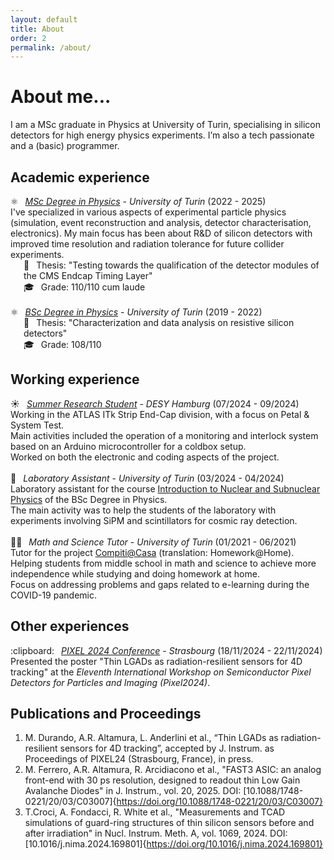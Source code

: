 ```yaml
---
layout: default
title: About
order: 2
permalink: /about/
---
```


# About me...
I am a MSc graduate in Physics at University of Turin, specialising in silicon detectors for high energy physics experiments. I’m also a tech passionate and a (basic) programmer.

## Academic experience
<ul style="list-style: none; padding-left: 0;">
  <li><span style="margin-right: 0.5em;">⚛️</span> <a href="https://www.fisicamagistrale.unito.it/do/home.pl"><em>MSc Degree in Physics</em></a> - <em>University of Turin</em> (2022 - 2025)<br>
    I've specialized in various aspects of experimental particle physics (simulation, event reconstruction and analysis, detector characterisation, electronics). My 
    main focus has been about R&D of silicon detectors with improved time resolution and radiation tolerance for future collider experiments.
    <ul style="list-style: none; padding-left: 1.5em;">
      <li><span style="margin-right: 0.5em;">📜</span> Thesis: "Testing towards the qualification of the detector modules of the CMS Endcap Timing Layer"</li>
      <li><span style="margin-right: 0.5em;">🎓</span> Grade: 110/110 cum laude</li>
    </ul>
  </li>
  <br>
  <li><span style="margin-right: 0.5em;">⚛️</span> <a href="https://fisica.campusnet.unito.it/do/home.pl"><em>BSc Degree in Physics</em></a> - <em>University of Turin</em> (2019 - 2022)
    <ul style="list-style: none; padding-left: 1.5em;">
      <li><span style="margin-right: 0.5em;">📜</span> Thesis: "Characterization and data analysis on resistive silicon detectors"</li>
      <li><span style="margin-right: 0.5em;">🎓</span> Grade: 108/110</li>
    </ul>
  </li>
</ul>

## Working experience 
<ul style="list-style: none; padding-left: 0;">
  <li><span style="margin-right: 0.5em;">☀️</span> <a href="https://www.desy.de/f/students/summer_home_2024_final.html"><em>Summer Research Student</em></a> - <em>DESY Hamburg</em> (07/2024 - 09/2024)<br>
    Working in the ATLAS ITk Strip End-Cap division, with a focus on Petal & System Test.<br>
    Main activities included the operation of a monitoring and interlock system based on an Arduino microcontroller for a coldbox setup.<br>
    Worked on both the electronic and coding aspects of the project.
  </li>
  <br>
  <li><span style="margin-right: 0.5em;">🔭</span> <em>Laboratory Assistant</em> - <em>University of Turin</em> (03/2024 - 04/2024)<br>
    Laboratory assistant for the course <a href="https://fisica.campusnet.unito.it/do/corsi.pl/Show?_id=e34b">Introduction to Nuclear and Subnuclear Physics</a> of the BSc Degree in Physics.<br>
    The main activity was to help the students of the laboratory with experiments involving SiPM and scintillators for cosmic ray detection.
  </li>
  <br>
  <li><span style="margin-right: 0.5em;">👩‍🏫</span> <em>Math and Science Tutor</em> - <em>University of Turin</em> (01/2021 - 06/2021)<br>
    Tutor for the project <a href="https://compitiacasa.i-learn.unito.it/">Compiti@Casa</a> (translation: Homework@Home).<br>
    Helping students from middle school in math and science to achieve more independence while studying and doing homework at home.<br>
    Focus on addressing problems and gaps related to e-learning during the COVID-19 pandemic.
  </li>
</ul>

## Other experiences
<ul style="list-style: none; padding-left: 0;">
  <li><span style="margin-right: 0.5em;">:clipboard:</span> <a href="https://www.desy.de/f/students/summer_home_2024_final.html"><em>PIXEL 2024 Conference</em></a> - <em>Strasbourg</em> (18/11/2024 - 22/11/2024)<br>
    Presented the poster "Thin LGADs as radiation-resilient sensors for 4D tracking" at the <em>Eleventh International Workshop on Semiconductor Pixel Detectors for Particles and Imaging (Pixel2024)</em>.
  </li>
</ul>

## Publications and Proceedings
1. M. Durando, A.R. Altamura, L. Anderlini et al., “Thin LGADs as radiation-resilient sensors for 4D tracking”, accepted by J. Instrum. as Proceedings of PIXEL24 (Strasbourg, France), in press.
2. M. Ferrero, A.R. Altamura, R. Arcidiacono et al., "FAST3 ASIC: an analog front-end with 30 ps resolution, designed to readout thin Low Gain Avalanche Diodes" in J. Instrum., vol. 20, 2025.  DOI: [10.1088/1748-0221/20/03/C03007]{https://doi.org/10.1088/1748-0221/20/03/C03007}
3. T.Croci, A. Fondacci, R. White et al., "Measurements and TCAD simulations of guard-ring structures of thin silicon sensors before and after irradiation" in Nucl. Instrum. Meth. A, vol. 1069, 2024. DOI: [10.1016/j.nima.2024.169801]{https://doi.org/10.1016/j.nima.2024.169801}